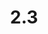 ---
title: "2.3"
permalink: /publishingapidocs2-3/
course: "Publishing API documentation"
weight: 2.3
---